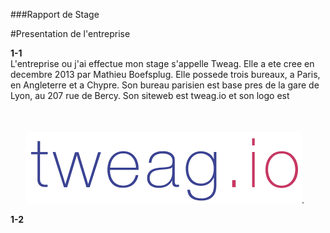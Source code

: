 ###Rapport de Stage  

#Presentation de l'entreprise  

**1-1**   
L'entreprise ou j'ai effectue mon stage s'appelle Tweag. Elle a ete cree en decembre 2013 par Mathieu Boefsplug. Elle possede trois bureaux, a Paris, en Angleterre et a Chypre. Son bureau parisien est base pres de la gare de Lyon, au 207 rue de Bercy.
Son siteweb est tweag.io et son logo est <img src="tweag.png" style="margin-top: 50px; margin-left: 25px" />.

**1-2**  